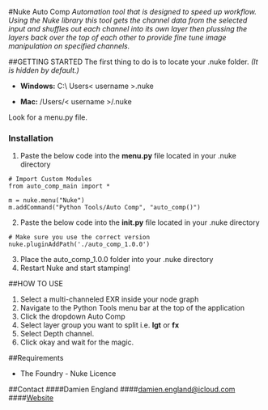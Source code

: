 #Nuke Auto Comp
*Automation tool that is designed to speed up workflow. Using the Nuke library this tool gets the channel data from 
the selected input and shuffles out each channel into its own layer then plussing the layers back over the top of each 
other to provide fine tune image manipulation on specified channels.*

##GETTING STARTED
The first thing to do is to locate your .nuke folder. *(It is hidden by default.)*

- **Windows:** C:\ Users\< username >\.nuke
 
- **Mac:** /Users/< username >/.nuke

Look for a menu.py file.

### Installation

1. Paste the below code into the **menu.py** file located in your .nuke directory

```
# Import Custom Modules
from auto_comp_main import *

m = nuke.menu("Nuke")
m.addCommand("Python Tools/Auto Comp", "auto_comp()")
```

2. Paste the below code into the **init.py** file located in your .nuke directory

```
# Make sure you use the correct version
nuke.pluginAddPath('./auto_comp_1.0.0')
```

3. Place the auto_comp_1.0.0 folder into your .nuke directory
4. Restart Nuke and start stamping!

##HOW TO USE
1. Select a multi-channeled EXR inside your node graph
2. Navigate to the Python Tools menu bar at the top of the application
3. Click the dropdown Auto Comp
4. Select layer group you want to split i.e. **lgt** or **fx**
5. Select Depth channel.
6. Click okay and wait for the magic.


##Requirements
- The Foundry - Nuke Licence


##Contact
####Damien England
####damien.england@icloud.com
####[Website](http://www.damienengland.com.au) 

